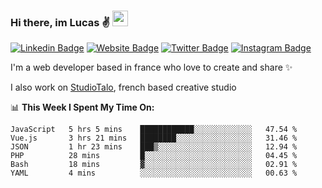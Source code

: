 ### Hi there, im Lucas ✌️ <img src="https://media.giphy.com/media/hvRJCLFzcasrR4ia7z/giphy.gif" width="25px">
[![Linkedin Badge](https://img.shields.io/badge/-LinkedIn-0e76a8?style=flat-square&logo=Linkedin&logoColor=white)](https://www.linkedin.com/in/lucasbellier/)
[![Website Badge](https://img.shields.io/badge/Website-3b5998?style=flat-square&logo=google-chrome&logoColor=white)](https://lucasblr.fr)
[![Twitter Badge](https://img.shields.io/badge/-Twitter-00acee?style=flat-square&logo=Twitter&logoColor=white)](https://twitter.com/ImJustLucas_)
[![Instagram Badge](https://img.shields.io/badge/-Instagram-e4405f?style=flat-square&logo=Instagram&logoColor=white)](https://instagram.com/luuucas.blr/)

I'm a web developer based in france who love to create and share ✨

I also work on [StudioTalo](https://talodev.fr), french based creative studio

📊 **This Week I Spent My Time On:**
<!--START_SECTION:waka-->

```text
JavaScript   5 hrs 5 mins    ████████████░░░░░░░░░░░░░   47.54 %
Vue.js       3 hrs 21 mins   ████████░░░░░░░░░░░░░░░░░   31.46 %
JSON         1 hr 23 mins    ███▒░░░░░░░░░░░░░░░░░░░░░   12.94 %
PHP          28 mins         █░░░░░░░░░░░░░░░░░░░░░░░░   04.45 %
Bash         18 mins         ▓░░░░░░░░░░░░░░░░░░░░░░░░   02.91 %
YAML         4 mins          ░░░░░░░░░░░░░░░░░░░░░░░░░   00.63 %
```

<!--END_SECTION:waka-->
